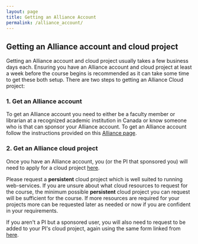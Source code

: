 ```yaml
---
layout: page
title: Getting an Alliance Account
permalink: /alliance_account/
---
```


## Getting an Alliance account and cloud project

Getting an Alliance account and cloud project usually takes a few business days each. Ensuring you have an Alliance account and cloud project at least a week before the course begins is recommended as it can take some time to get these both setup. There are two steps to getting an Alliance Cloud project:

### 1. Get an Alliance account
To get an Alliance account you need to either be a faculty member or librarian at a recognized academic institution in Canada or know someone who is that can sponsor your Alliance account. To get an Alliance account follow the instructions provided on this [Alliance page](https://alliancecan.ca/en/services/advanced-research-computing/account-management/apply-account).

### 2. Get an Alliance cloud project
Once you have an Alliance account, you (or the PI that sponsored you) will need to apply for a cloud project [here](https://docs.alliancecan.ca/wiki/Cloud#Getting_a_Cloud_project).

Please request a **persistent** cloud project which is well suited to running web-services. If you are unsure about what cloud resources to request for the course, the minimum possible **persistent** cloud project you can request will be sufficient for the course. If more resources are required for your projects more can be requested later as needed or now if you are confident in your requirements.

If you aren't a PI but a sponsored user, you will also need to request to be added to your PI's cloud project, again using the same form linked from [here](https://docs.alliancecan.ca/wiki/Cloud#Getting_a_Cloud_project).
